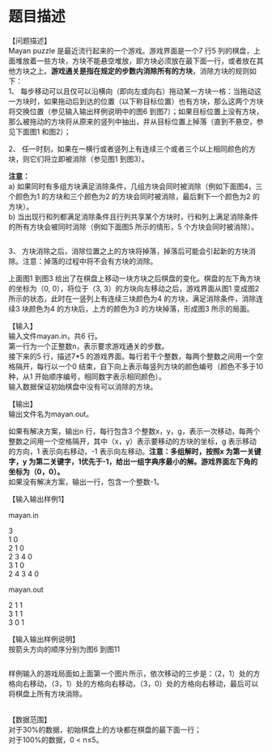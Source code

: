 # 题目描述


<p>
【问题描述】<br/>
Mayan puzzle 是最近流行起来的一个游戏。游戏界面是一个7 行5 列的棋盘，上面堆放着一些方块，方块不能悬空堆放，即方块必须放在最下面一行，或者放在其他方块之上。<strong>游戏通关是指在规定的步数内消除所有的方块</strong>，消除方块的规则如下：<br/>
1、 每步移动可以且仅可以沿横向（即向左或向右）拖动某一方块一格：当拖动这一方块时，如果拖动后到达的位置（以下称目标位置）也有方块，那么这两个方块将交换位置（参见输入输出样例说明中的图6 到图7）；如果目标位置上没有方块，那么被拖动的方块将从原来的竖列中抽出，并从目标位置上掉落（直到不悬空，参见下面图1 和图2）；<img alt="" src="/upload/image/20131021/20131021203714_83481.png"/> 
</p>
<p>
2、 任一时刻，如果在一横行或者竖列上有连续三个或者三个以上相同颜色的方块，则它们将立即被消除（参见图1 到图3）。
</p>
<p>
<strong>注意：</strong><br/>
a) 如果同时有多组方块满足消除条件，几组方块会同时被消除（例如下面图4，三个颜色为1 的方块和三个颜色为2 的方块会同时被消除，最后剩下一个颜色为2 的方块）。<br/>
b) 当出现行和列都满足消除条件且行列共享某个方块时，行和列上满足消除条件的所有方块会被同时消除（例如下面图5 所示的情形，5 个方块会同时被消除）。
</p>
<p>
<img alt="" src="/upload/image/20131021/20131021204022_22549.png"/> 
</p>
<p>
3、 方块消除之后，消除位置之上的方块将掉落，掉落后可能会引起新的方块消除。注意：掉落的过程中将不会有方块的消除。
</p>
<p>
上面图1 到图3 给出了在棋盘上移动一块方块之后棋盘的变化。棋盘的左下角方块的坐标为（0, 0），将位于（3, 3）的方块向左移动之后，游戏界面从图1 变成图2 所示的状态，此时在一竖列上有连续三块颜色为4 的方块，满足消除条件，消除连续3 块颜色为4 的方块后，上方的颜色为3 的方块掉落，形成图3 所示的局面。
</p>
<p>
【输入】<br/>
输入文件mayan.in，共6 行。<br/>
第一行为一个正整数n，表示要求游戏通关的步数。<br/>
接下来的5 行，描述7*5 的游戏界面。每行若干个整数，每两个整数之间用一个空格隔开，每行以一个0 结束，自下向上表示每竖列方块的颜色编号（颜色不多于10 种，从1 开始顺序编号，相同数字表示相同颜色）。<br/>
输入数据保证初始棋盘中没有可以消除的方块。
</p>
<p>
【输出】<br/>
输出文件名为mayan.out。
</p>
<p>
如果有解决方案，输出n 行，每行包含3 个整数x，y，g，表示一次移动，每两个整数之间用一个空格隔开，其中（x，y）表示要移动的方块的坐标，g 表示移动的方向，1 表示向右移动，-1 表示向左移动。<strong>注意：多组解时，按照x 为第一关键字，y 为第二关键字，1优先于-1，给出一组字典序最小的解。游戏界面左下角的坐标为（0，0）。</strong><br/>
如果没有解决方案，输出一行，包含一个整数-1。
</p>
<p>
【输入输出样例1】
</p>
<p>
mayan.in
</p>
<p>
3<br/>
1 0<br/>
2 1 0<br/>
2 3 4 0<br/>
3 1 0<br/>
2 4 3 4 0
</p>
<p>
mayan.out
</p>
<p>
2 1 1<br/>
3 1 1<br/>
3 0 1
</p>
<p>
【输入输出样例说明】<br/>
按箭头方向的顺序分别为图6 到图11
</p>
<p>
<img alt="" src="/upload/image/20131021/20131021204137_44591.png"/> 
</p>
<p>
样例输入的游戏局面如上面第一个图片所示，依次移动的三步是：（2，1）处的方格向右移动，（3，1）处的方格向右移动，（3，0）处的方格向右移动，最后可以将棋盘上所有方块消除。
</p>
<p>
<br/>
【数据范围】<br/>
对于30%的数据，初始棋盘上的方块都在棋盘的最下面一行；<br/>
对于100%的数据，0 &lt; n≤5。
</p>

